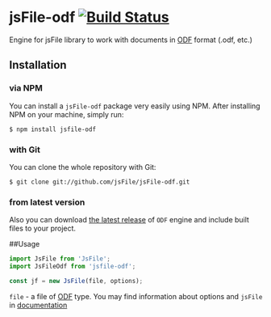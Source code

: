 # jsFile-odf [![Build Status](https://secure.travis-ci.org/jsFile/jsFile-odf.png?branch=master)](https://travis-ci.org/jsFile/jsFile-odf)
Engine for jsFile library to work with documents in [ODF](https://www.oasis-open.org/committees/tc_home.php?wg_abbrev=office) format (.odf, etc.)

## Installation
### via NPM

You can install a <code>jsFile-odf</code> package very easily using NPM. After
installing NPM on your machine, simply run:
````
$ npm install jsfile-odf
````

### with Git

You can clone the whole repository with Git:
````
$ git clone git://github.com/jsFile/jsFile-odf.git
````

### from latest version

Also you can download [the latest release](https://github.com/jsFile/jsFile-odf/tree/master/dist) of `ODF` engine and include built files to your project.


##Usage
````js
import JsFile from 'JsFile';
import JsFileOdf from 'jsfile-odf';

const jf = new JsFile(file, options);
````
`file` - a file of [ODF](https://www.oasis-open.org/committees/tc_home.php?wg_abbrev=office) type. You may find information about options and `jsFile` in [documentation](https://github.com/jsFile/jsFile#installation)
